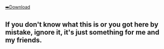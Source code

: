 [➡️Download](https://github.com/MrBoxik/maturita/releases/tag/1)

## If you don't know what this is or you got here by mistake, ignore it, it's just something for me and my friends.
